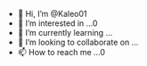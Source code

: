 - 👋 Hi, I’m @Kaleo01
- 👀 I’m interested in ...0
- 🌱 I’m currently learning ...
- 💞️ I’m looking to collaborate on ...
- 📫 How to reach me ...0

<!---
Kaleo01/Kaleo01 is a ✨ special ✨ repository because its `README.md` (this file) appears on your GitHub profile.
You can click the Preview link to take a look at your changes.
--->
